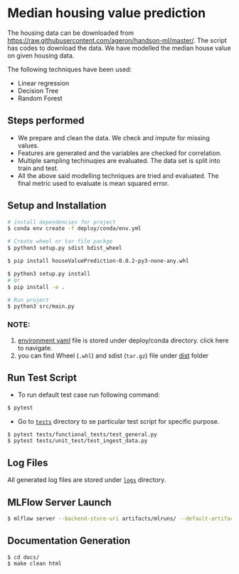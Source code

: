 # Median housing value prediction

The housing data can be downloaded from https://raw.githubusercontent.com/ageron/handson-ml/master/. The script has codes to download the data. We have modelled the median house value on given housing data. 

The following techniques have been used: 

 - Linear regression
 - Decision Tree
 - Random Forest

## Steps performed
 - We prepare and clean the data. We check and impute for missing values.
 - Features are generated and the variables are checked for correlation.
 - Multiple sampling techinuqies are evaluated. The data set is split into train and test.
 - All the above said modelling techniques are tried and evaluated. The final metric used to evaluate is mean squared error.

## Setup and Installation
```bash
# install dependencies for project
$ conda env create -f deploy/conda/env.yml

# Create wheel or tar file packge
$ python3 setup.py sdist bdist_wheel

$ pip install houseValuePrediction-0.0.2-py3-none-any.whl

$ python3 setup.py install
# Or
$ pip install -e .

# Run project
$ python3 src/main.py
```
### NOTE: 
1. [environment yaml](deploy/conda/env.yml) file is stored under deploy/conda directory. click here to navigate.
2. you can find Wheel (`.whl`) and sdist (`tar.gz`) file under [dist](dist/) folder

## Run Test Script 
- To run default test case run following command:
```bash
$ pytest
```

- Go to [`tests`](/tests) directory to se particular test script for specific purpose.
```
$ pytest tests/functional_tests/test_general.py
$ pytest tests/unit_test/test_ingest_data.py
```

## Log Files
All generated log files are stored under [`logs`](/logs/) directory.

## MLFlow Server Launch
```bash
$ mlflow server --backend-store-uri artifacts/mlruns/ --default-artifact-root artifacts/mlruns/ --host 0.0.0.0 --port 5000
```

## Documentation Generation
```bash
$ cd docs/
$ make clean html
```